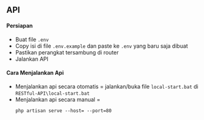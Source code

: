 API
-
#### Persiapan
- Buat file ```.env```
- Copy isi di file ```.env.example``` dan paste ke ```.env``` yang baru saja dibuat
- Pastikan perangkat tersambung di router
- Jalankan API

#### Cara Menjalankan Api
- Menjalankan api secara otomatis = jalankan/buka file ```local-start.bat``` di ```RESTful-API\local-start.bat```
- Menjalankan api secara manual =
  ```
  php artisan serve --host= --port=80
  ```
